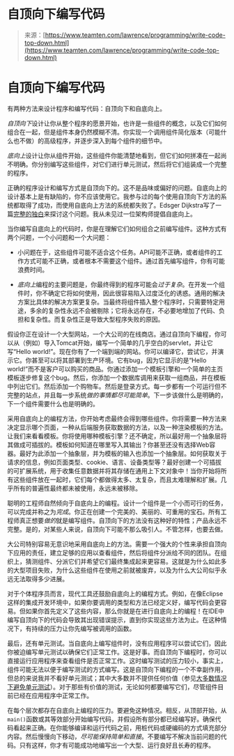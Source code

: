 <!--yml

类别：未分类

日期：2024-05-27 14:31:40

-->

# 自顶向下编写代码

> 来源：[https://www.teamten.com/lawrence/programming/write-code-top-down.html](https://www.teamten.com/lawrence/programming/write-code-top-down.html)

# 自顶向下编写代码

有两种方法来设计程序和编写代码：自顶向下和自底向上。

*自顶向下*设计让你从整个程序的愿景开始，也许是一些组件的概念，以及它们如何组合在一起，但是组件本身仍然模糊不清。你实现一个调用组件简化版本（可能什么也不做）的高级程序，并逐步深入到每个组件的细节中。

*底向上*设计让你从组件开始，这些组件你能清楚地看到，但它们如何拼凑在一起尚不明确。你分别编写这些组件，对它们进行单元测试，然后将它们组装成一个完整的程序。

正确的程序设计和编写方式是自顶向下的。这不是品味或偏好的问题。自底向上的设计基本上是有缺陷的，你不应该使用它。我参与过的每个使用自顶向下方法的系统都取得了成功，而使用自底向上方法的系统都失败了。Edsger Dijkstra写了一篇[完整的独白](http://www.cs.utexas.edu/users/EWD/ewd02xx/EWD249.PDF)来探讨这个问题。我从未见过一位架构师提倡自底向上。

当你编写自底向上的代码时，你是在理解它们如何组合之前编写组件。这种方式有两个问题，一个小问题和一个大问题：

+   小问题在于，这些组件可能不适合这个任务。API可能不正确，或者组件的工作方式可能不正确，或者根本不需要这个组件。通过首先编写组件，你有可能浪费时间。

+   *底向上*编程的主要问题是，你最终得到的程序可能会*过于复杂*。在开发一个组件时，你不确定它将如何使用，因此很容易陷入过度泛化的诱惑。通用的解决方案比具体的解决方案更复杂。当最终将组件插入整个程序时，只需要特定用途，多余的复杂性永远不会被剔除；它将永远存在，不必要地增加了代码、负担和复杂性。而复杂性正是导致大型程序失败的原因。

假设你正在设计一个大型网站，一个大公司的在线商店。通过自顶向下编程，你可以从（例如）导入Tomcat开始，编写一个简单的几乎空白的servlet，并让它写“Hello world!”。现在你有了一个端到端的网站。你可以编译它，尝试它，并演示它。你甚至可以将其部署到生产环境。它有bug，因为它显示的是“Hello world!”而不是客户可以购买的商品。你通过添加一个模板引擎和一个简单的主页模板逐步修复这个bug。然后，你添加一个数据库调用来获取一组商品，并在模板中列出它们。然后添加一个购物车。然后是登录方式。每一步都有一个可运行但不完整的站点，并且每一步系统*做的事情都尽可能简单*。下一步该做什么是明确的，下一个组件需要什么也是明确的。

采用自底向上的编程方法，你开始考虑最终会得到哪些组件。你将需要一种方法来决定显示哪个页面，一种从后端服务获取数据的方法，以及一种渲染模板的方法。让我们来看看模板。你将使用哪种模板引擎？还不确定，所以最好用一个抽象层将其做成可插拔的。模板如何知道在哪里写入其输出？你甚至还没有选择Web容器。最好为此添加一个抽象层，并为模板的输入也添加一个抽象层。如何获取关于请求的信息，例如页面类型、cookie、语言、设备类型等？最好创建一个可插拔的可扩展系统，用于收集任意数据并将其存储在通用上下文对象中！当你开始将所有这些组件放在一起时，它们每个都做得太多、太复杂，而且太难理解和扩展。几乎所有的普遍性最终都未被使用，永远未被移除。

聪明的工程师自然倾向于自底向上的编程。设计一个组件是一个小而可行的任务，可以完成并称之为*完成*。你正在创建一个完美的、美丽的、可重用的宝石。所有工程师真正想要*做的*就是编写组件。自顶向下的方法没有这种好的特性；产品永远不完整。是的，对某些人来说，自顶向下可能不那么吸引人。不管怎样，也要去做。

大公司特别容易无意识地采用自底向上的方法。需要一个强大的个性来承担自顶向下应用的责任，建立足够的应用以查看组件，然后将组件分派给不同的团队。在组织上，猜测组件、分派它们并希望它们最终集成起来更容易。这就是为什么如此多的大型项目失败，为什么这些组件在使用之前就被废弃，以及为什么大公司似乎永远无法取得多少进展。

对于个体程序员而言，现代工具还鼓励自底向上的编程方式。例如，在像Eclipse这样的集成开发环境中，如果你要调用的类型和方法已经定义好，编写代码会更容易。但如果你首先定义了这些内容，那么你就是在进行自底向上的编程！在IDE中编写自顶向下的代码会导致其出现错误提示，直到你实现这些方法为止。在这种情况下，有持续的压力让你先编写被调用的函数。

最后，还有单元测试。当自底向上编写组件时，没有应用程序可以尝试它们，因此你被迫编写单元测试以确保它们正常工作。这是好事。而自顶向下编程时，你可以直接运行应用程序来查看组件是否正常工作。这时编写测试的压力较小，事实上，组件可能无法以便于编写测试的方式编写。这是自顶向下编程的一个不幸副作用，但总的来说我并不看好单元测试；其中大多数并不提供任何价值（参见[大多数情况下避免单元测试](mostly-avoid-unit-tests.html)）。对于那些有价值的测试，无论如何都要编写它们，尽管组件目前已经在应用程序中正常工作。

在每个层次都存在自底向上编程的压力。要避免这种情况。相反，从顶部开始，从`main()`函数或其等效部分开始编写代码，并假设所有部分都已经编写好。确保代码看起来正确。在你能够编译和运行代码之前，用桩代码或硬编码的方式填充部分内容。然后慢慢向下移动，*尽可能保持简单和直接*。不要编写不解决当前问题的代码。只有这样，你才有可能成功地编写出一个大型、运行良好且长寿的程序。
